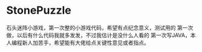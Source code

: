 # StonePuzzle
石头迷阵小游戏，第一次整的小游戏代码，希望有点纪念意义，测试用的
第一次做，以后有什么代码我就多发发，不过我估计是没什么人看的
第一次写JAVA，本人编程新人加苦手，希望能有大佬给点关键性意见或者指点。
